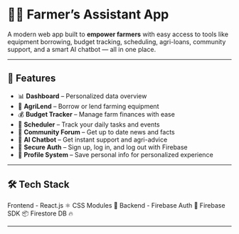 # 👨‍🌾 Farmer’s Assistant App

A modern web app built to **empower farmers** with easy access to tools like equipment borrowing, budget tracking, scheduling, agri-loans, community support, and a smart AI chatbot — all in one place.

---

## 🚀 Features

- 📊 **Dashboard** – Personalized data overview  
- 🚜 **AgriLend** – Borrow or lend farming equipment  
- 💰 **Budget Tracker** – Manage farm finances with ease  
- 📅 **Scheduler** – Track your daily tasks and events  
- 🌾 **Community Forum** – Get up to date news and facts 
- 🤖 **AI Chatbot** – Get instant support and agri-advice  
- 🔐 **Secure Auth** – Sign up, log in, and log out with Firebase  
- 👤 **Profile System** – Save personal info for personalized experience  

---

## 🛠️ Tech Stack

Frontend - React.js ⚛️ CSS Modules 🎨
Backend  - Firebase Auth 🔐 Firebase SDK 📦 Firestore DB 🔥

---



